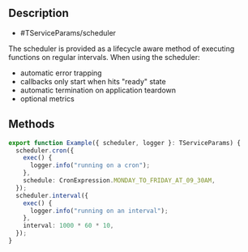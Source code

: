## Description

- #TServiceParams/scheduler

The scheduler is provided as a lifecycle aware method of executing functions on regular intervals. When using the scheduler:

- automatic error trapping
- callbacks only start when hits "ready" state
- automatic termination on application teardown
- optional metrics

## Methods

```typescript
export function Example({ scheduler, logger }: TServiceParams) {
  scheduler.cron({
    exec() {
      logger.info("running on a cron");
    },
    schedule: CronExpression.MONDAY_TO_FRIDAY_AT_09_30AM,
  });
  scheduler.interval({
    exec() {
      logger.info("running on an interval");
    },
    interval: 1000 * 60 * 10,
  });
}
```